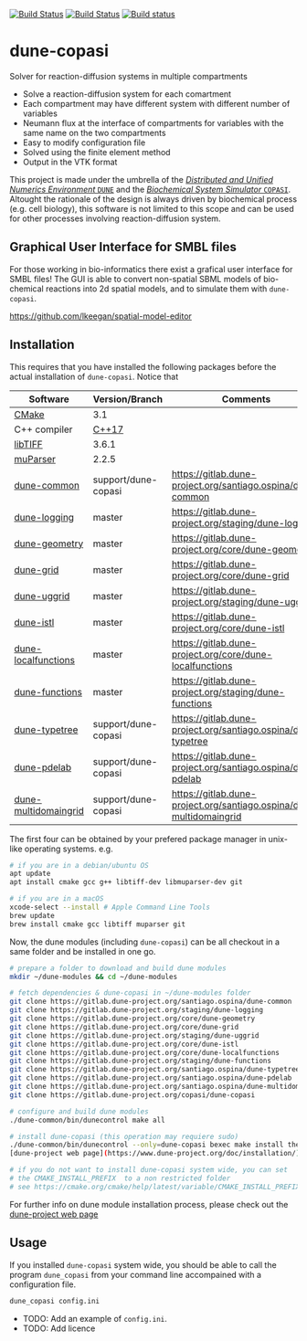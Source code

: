 [![Build Status](https://gitlab.dune-project.org/copasi/dune-copasi/badges/master/pipeline.svg)](https://gitlab.dune-project.org/copasi/dune-copasi/pipelines)
[![Build Status](https://travis-ci.org/SoilRos/dune-copasi.svg?branch=master)](https://travis-ci.org/SoilRos/dune-copasi)
[![Build status](https://ci.appveyor.com/api/projects/status/6605joy2w17qvca8/branch/master?svg=true)](https://ci.appveyor.com/project/SoilRos/dune-copasi/history)

# dune-copasi

Solver for reaction-diffusion systems in multiple compartments

 * Solve a reaction-diffusion system for each comartment
 * Each compartment may have different system with different number of variables
 * Neumann flux at the interface of compartments for variables with
   the same name on the two compartments
 * Easy to modify configuration file
 * Solved using the finite element method
 * Output in the VTK format

This project is made under the umbrella of the 
[*Distributed and Unified Numerics Environment* `DUNE`](https://www.dune-project.org/) and the
[*Biochemical System Simulator* `COPASI`](http://copasi.org/). 
Altought the rationale of the design is always driven by biochemical process (e.g. cell biology), 
this software is not limited to this scope and can be used for other processes involving reaction-diffusion system.

## Graphical User Interface for SMBL files

For those working in bio-informatics there exist a grafical user interface for SMBL files!
The GUI is able to convert non-spatial SBML models of bio-chemical reactions into 
2d spatial models, and to simulate them with `dune-copasi`.

https://github.com/lkeegan/spatial-model-editor

## Installation

This requires that you have installed the following packages before the actual installation of `dune-copasi`. Notice that

| Software | Version/Branch | Comments |
| ---------| -------------- | -------- |
| [CMake](https://cmake.org/) | 3.1 |
| C++ compiler | [C++17](https://en.wikipedia.org/wiki/List_of_compilers#C++_compilers) | 
| [libTIFF](http://www.libtiff.org/) | 3.6.1 |
| [muParser](https://beltoforion.de/article.php?a=muparser) | 2.2.5 |
| [dune-common](https://gitlab.dune-project.org/santiago.ospina/dune-common) | support/dune-copasi | https://gitlab.dune-project.org/santiago.ospina/dune-common
| [dune-logging](https://gitlab.dune-project.org/staging/dune-logging) | master | https://gitlab.dune-project.org/staging/dune-logging
| [dune-geometry](https://gitlab.dune-project.org/core/dune-geometry) | master | https://gitlab.dune-project.org/core/dune-geometry
| [dune-grid](https://gitlab.dune-project.org/core/dune-grid) | master | https://gitlab.dune-project.org/core/dune-grid
| [dune-uggrid](https://gitlab.dune-project.org/staging/dune-uggrid) | master | https://gitlab.dune-project.org/staging/dune-uggrid
| [dune-istl](https://gitlab.dune-project.org/core/dune-istl) | master | https://gitlab.dune-project.org/core/dune-istl
| [dune-localfunctions](https://gitlab.dune-project.org/core/dune-localfunctions) | master | https://gitlab.dune-project.org/core/dune-localfunctions
| [dune-functions](https://gitlab.dune-project.org/staging/dune-functions) | master | https://gitlab.dune-project.org/staging/dune-functions
| [dune-typetree](https://gitlab.dune-project.org/santiago.ospina/dune-typetree) | support/dune-copasi | https://gitlab.dune-project.org/santiago.ospina/dune-typetree
| [dune-pdelab](https://gitlab.dune-project.org/santiago.ospina/dune-pdelab) | support/dune-copasi | https://gitlab.dune-project.org/santiago.ospina/dune-pdelab
| [dune-multidomaingrid](https://gitlab.dune-project.org/santiago.ospina/dune-multidomaingrid) | support/dune-copasi | https://gitlab.dune-project.org/santiago.ospina/dune-multidomaingrid

The first four can be obtained by your prefered package manager in unix-like operating systems. e.g.

```bash
# if you are in a debian/ubuntu OS
apt update
apt install cmake gcc g++ libtiff-dev libmuparser-dev git

# if you are in a macOS
xcode-select --install # Apple Command Line Tools
brew update
brew install cmake gcc libtiff muparser git
```

Now, the dune modules (including `dune-copasi`) can be all checkout in a same folder and be installed in one go. 

```bash
# prepare a folder to download and build dune modules
mkdir ~/dune-modules && cd ~/dune-modules

# fetch dependencies & dune-copasi in ~/dune-modules folder
git clone https://gitlab.dune-project.org/santiago.ospina/dune-common
git clone https://gitlab.dune-project.org/staging/dune-logging
git clone https://gitlab.dune-project.org/core/dune-geometry
git clone https://gitlab.dune-project.org/core/dune-grid
git clone https://gitlab.dune-project.org/staging/dune-uggrid
git clone https://gitlab.dune-project.org/core/dune-istl
git clone https://gitlab.dune-project.org/core/dune-localfunctions
git clone https://gitlab.dune-project.org/staging/dune-functions
git clone https://gitlab.dune-project.org/santiago.ospina/dune-typetree
git clone https://gitlab.dune-project.org/santiago.ospina/dune-pdelab
git clone https://gitlab.dune-project.org/santiago.ospina/dune-multidomaingrid
git clone https://gitlab.dune-project.org/copasi/dune-copasi

# configure and build dune modules
./dune-common/bin/dunecontrol make all

# install dune-copasi (this operation may requiere sudo)
./dune-common/bin/dunecontrol --only=dune-copasi bexec make install the 
[dune-project web page](https://www.dune-project.org/doc/installation/).

# if you do not want to install dune-copasi system wide, you can set
# the CMAKE_INSTALL_PREFIX  to a non restricted folder
# see https://cmake.org/cmake/help/latest/variable/CMAKE_INSTALL_PREFIX.htmlZ
```

For further info on dune module installation process, please check out 
the [dune-project web page](https://www.dune-project.org/doc/installation/)

## Usage 

If you installed `dune-copasi` system wide, you should be able to call the program
`dune_copasi` from your command line accompained with a configuration file.

```bash
dune_copasi config.ini
```

* TODO: Add an example of `config.ini`.
* TODO: Add licence